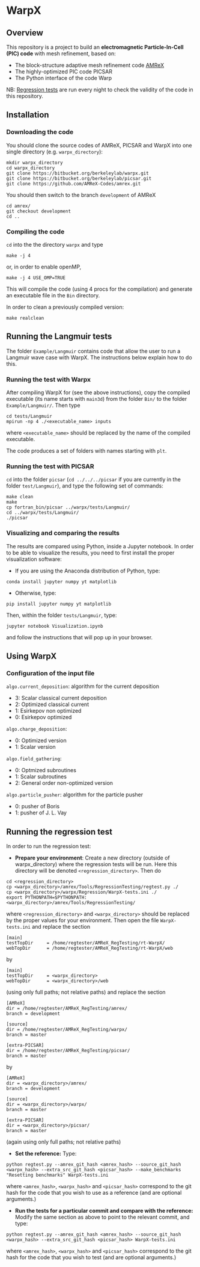 # WarpX

## Overview

This repository is a project to build an **electromagnetic Particle-In-Cell (PIC) code** with mesh refinement, based on:

- The block-structure adaptive mesh refinement code [AMReX](https://bitbucket.org/berkeleylab/amrex)
- The highly-optimized PIC code PICSAR
- The Python interface of the code Warp

NB: [Regression tests](https://ccse.lbl.gov/pub/RegressionTesting/WarpX/) are run every night to check the validity of the code in this repository.

## Installation

### Downloading the code

You should clone the source codes of AMReX, PICSAR and WarpX into one single directory (e.g. `warpx_directory`):
```
mkdir warpx_directory
cd warpx_directory
git clone https://bitbucket.org/berkeleylab/warpx.git
git clone https://bitbucket.org/berkeleylab/picsar.git
git clone https://github.com/AMReX-Codes/amrex.git
```
You should then switch to the branch `development` of AMReX
```
cd amrex/
git checkout development
cd ..
```

### Compiling the code

`cd` into the the directory `warpx` and type
```
make -j 4
```
or, in order to enable openMP,
```
make -j 4 USE_OMP=TRUE
```
This will compile the code (using 4 procs for the compilation) and generate an executable file in the `Bin` directory.

In order to clean a previously compiled version:
```
make realclean
```

## Running the Langmuir tests

The folder `Example/Langmuir` contains code that allow the user
to run a Langmuir wave case with WarpX. The instructions below
explain how to do this.

### Running the test with Warpx

After compiling WarpX for (see the above instructions), copy the
compiled executable (its name starts with `main3d`) from the folder
`Bin/` to the folder
`Example/Langmuir/`. Then type
```
cd tests/Langmuir
mpirun -np 4 ./<executable_name> inputs
```
where `<executable_name>` should be replaced by the name of the
compiled executable.

The code produces a set of folders with names starting with `plt`.

### Running the test with PICSAR

`cd` into the folder `picsar` (`cd ../../../picsar` if you are
currently in the folder `test/Langmuir`), and type the following set
of commands:
```
make clean
make
cp fortran_bin/picsar ../warpx/tests/Langmuir/
cd ../warpx/tests/Langmuir/
./picsar
```

### Visualizing and comparing the results

The results are compared using Python, inside a Jupyter notebook. In
order to be able to visualize the results, you need to first install
the proper visualization software:

- If you are using the Anaconda distribution of Python, type:
```
conda install jupyter numpy yt matplotlib
```

- Otherwise, type:
```
pip install jupyter numpy yt matplotlib
```

Then, within the folder `tests/Langmuir`, type:
```
jupyter notebook Visualization.ipynb
```
and follow the instructions that will pop up in your browser.


## Using WarpX

### Configuration of the input file

`algo.current_deposition`: algorithm for the current deposition

 - 3: Scalar classical current deposition
 - 2: Optimized classical current
 - 1: Esirkepov non optimized
 - 0: Esirkepov optimized

`algo.charge_deposition`:

 - 0: Optimized version
 - 1: Scalar version

`algo.field_gathering`:

 - 0: Optmized subroutines
 - 1: Scalar subroutines
 - 2: General order non-optimized version

`algo.particle_pusher`: algorithm for the particle pusher

 - 0: pusher of Boris
 - 1: pusher of J. L. Vay


## Running the regression test

In order to run the regression test:

- **Prepare your environment**: Create a new directory (outside of warpx_directory) where the regression tests will be run. Here this directory will be denoted `<regression_directory>`. Then do
```
cd <regression_directory>
cp <warpx_directory>/amrex/Tools/RegressionTesting/regtest.py ./
cp <warpx_directory>/warpx/Regression/WarpX-tests.ini ./
export PYTHONPATH=$PYTHONPATH:<warpx_directory>/amrex/Tools/RegressionTesting/
```
where `<regression_directory>` and `<warpx_directory>` should be replaced by the proper values for your environment. Then open the file `WarpX-tests.ini` and replace the section
```
[main]
testTopDir     = /home/regtester/AMReX_RegTesting/rt-WarpX/
webTopDir      = /home/regtester/AMReX_RegTesting/rt-WarpX/web
```
by
```
[main]
testTopDir     = <warpx_directory>
webTopDir      = <warpx_directory>/web
```
(using only full paths; not relative paths) and replace the section
```
[AMReX]
dir = /home/regtester/AMReX_RegTesting/amrex/
branch = development

[source]
dir = /home/regtester/AMReX_RegTesting/warpx/
branch = master

[extra-PICSAR]
dir = /home/regtester/AMReX_RegTesting/picsar/
branch = master
```
by
```
[AMReX]
dir = <warpx_directory>/amrex/
branch = development

[source]
dir = <warpx_directory>/warpx/
branch = master

[extra-PICSAR]
dir = <warpx_directory>/picsar/
branch = master
```
(again using only full paths; not relative paths)

- **Set the reference:** Type:
```
python regtest.py --amrex_git_hash <amrex_hash> --source_git_hash <warpx_hash> --extra_src_git_hash <picsar_hash> --make_benchmarks "Resetting benchmarks" WarpX-tests.ini
```
where `<amrex_hash>`, `<warpx_hash>` and `<picsar_hash>` correspond to the git
hash for the code that you wish to use as a reference (and are optional arguments.)

- **Run the tests for a particular commit and compare with the reference:** Modify the same section as above to point to the relevant commit, and type:
```
python regtest.py --amrex_git_hash <amrex_hash> --source_git_hash <warpx_hash> --extra_src_git_hash <picsar_hash> WarpX-tests.ini
```
where `<amrex_hash>`, `<warpx_hash>` and `<picsar_hash>` correspond to the git
hash for the code that you wish to test (and are optional arguments.)
